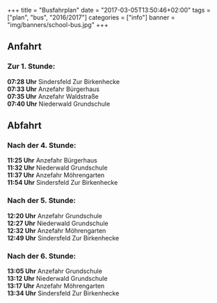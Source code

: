 +++
title = "Busfahrplan"
date = "2017-03-05T13:50:46+02:00"
tags = ["plan", "bus", "2016/2017"]
categories = ["info"]
banner = "img/banners/school-bus.jpg"
+++

## Anfahrt

### Zur 1. Stunde:

**07:28 Uhr** Sindersfeld Zur Birkenhecke  
**07:33 Uhr** Anzefahr Bürgerhaus  
**07:35 Uhr** Anzefahr Waldstraße  
**07:40 Uhr** Niederwald Grundschule  

<!--more-->

## Abfahrt

### Nach der 4. Stunde:

**11:25 Uhr** Anzefahr Bürgerhaus  
**11:32 Uhr** Niederwald Grundschule  
**11:37 Uhr** Anzefahr Möhrengarten  
**11:54 Uhr** Sindersfeld Zur Birkenhecke

### Nach der 5. Stunde:

**12:20 Uhr** Anzefahr Grundschule  
**12:27 Uhr** Niederwald Grundschule  
**12:32 Uhr** Anzefahr Möhrengarten  
**12:49 Uhr** Sindersfeld Zur Birkenhecke

### Nach der 6. Stunde:

**13:05 Uhr** Anzefahr Grundschule  
**13:12 Uhr** Niederwald Grundschule  
**13:17 Uhr** Anzefahr Möhrengarten  
**13:34 Uhr** Sindersfeld Zur Birkenhecke